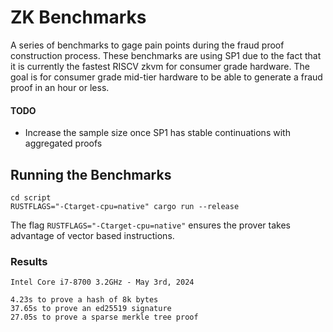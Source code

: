 # ZK Benchmarks

A series of benchmarks to gage pain points during the fraud proof construction process. These benchmarks are using SP1 due to the fact that it is currently the fastest RISCV zkvm for consumer grade hardware. The goal is for consumer grade mid-tier hardware to be able to generate a fraud proof in an hour or less.

#### TODO
- Increase the sample size once SP1 has stable continuations with aggregated proofs

## Running the Benchmarks

```
cd script
RUSTFLAGS="-Ctarget-cpu=native" cargo run --release
```

The flag `RUSTFLAGS="-Ctarget-cpu=native"` ensures the prover takes advantage of vector based instructions.

### Results

```
Intel Core i7-8700 3.2GHz - May 3rd, 2024

4.23s to prove a hash of 8k bytes
37.65s to prove an ed25519 signature
27.05s to prove a sparse merkle tree proof
```
